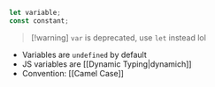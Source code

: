 ```js
let variable;
const constant;
```

> [!warning] `var` is deprecated, use `let` instead lol

- Variables are `undefined` by default 
- JS variables are [[Dynamic Typing|dynamich]]
- Convention: [[Camel Case]]
